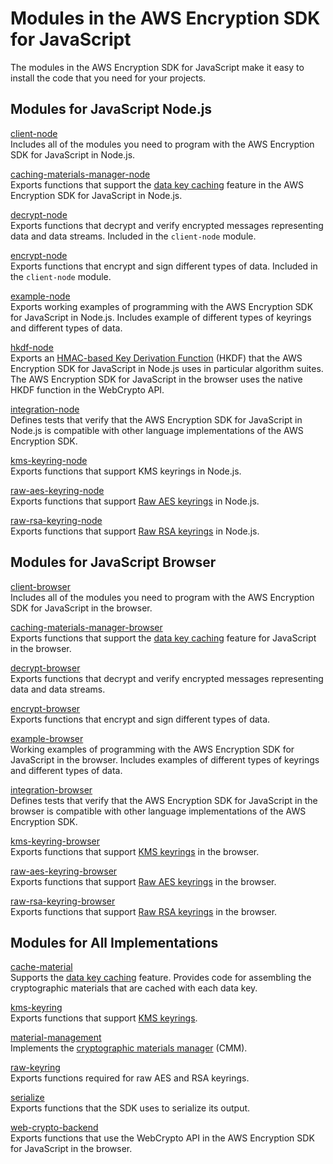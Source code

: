 # Modules in the AWS Encryption SDK for JavaScript<a name="javascript-modules"></a>

The modules in the AWS Encryption SDK for JavaScript make it easy to install the code that you need for your projects\.

## Modules for JavaScript Node\.js<a name="jsn-modules-node"></a>

[client\-node](https://github.com/aws/aws-encryption-sdk-javascript/tree/master/modules/client-node)  
Includes all of the modules you need to program with the AWS Encryption SDK for JavaScript in Node\.js\.

[caching\-materials\-manager\-node](https://github.com/aws/aws-encryption-sdk-javascript/tree/master/modules/caching-materials-manager-node)  
Exports functions that support the [data key caching](data-key-caching.md) feature in the AWS Encryption SDK for JavaScript in Node\.js\. 

[decrypt\-node](https://github.com/aws/aws-encryption-sdk-javascript/tree/master/modules/decrypt-node)  
Exports functions that decrypt and verify encrypted messages representing data and data streams\. Included in the `client-node` module\.

[encrypt\-node](https://github.com/aws/aws-encryption-sdk-javascript/tree/master/modules/encrypt-node)  
Exports functions that encrypt and sign different types of data\. Included in the `client-node` module\.

[example\-node](https://github.com/aws/aws-encryption-sdk-javascript/tree/master/modules/example-node)  
Exports working examples of programming with the AWS Encryption SDK for JavaScript in Node\.js\. Includes example of different types of keyrings and different types of data\.

[hkdf\-node](https://github.com/aws/aws-encryption-sdk-javascript/tree/master/modules/hkdf-node)  
Exports an [HMAC\-based Key Derivation Function](https://en.wikipedia.org/wiki/HKDF) \(HKDF\) that the AWS Encryption SDK for JavaScript in Node\.js uses in particular algorithm suites\. The AWS Encryption SDK for JavaScript in the browser uses the native HKDF function in the WebCrypto API\.

[integration\-node](https://github.com/aws/aws-encryption-sdk-javascript/tree/master/modules/integration-node)  
Defines tests that verify that the AWS Encryption SDK for JavaScript in Node\.js is compatible with other language implementations of the AWS Encryption SDK\.

[kms\-keyring\-node](https://github.com/aws/aws-encryption-sdk-javascript/tree/master/modules/kms-keyring-node)  
Exports functions that support KMS keyrings in Node\.js\.

[raw\-aes\-keyring\-node](https://github.com/aws/aws-encryption-sdk-javascript/tree/master/modules/raw-aes-keyring-node)  
Exports functions that support [Raw AES keyrings](choose-keyring.md#use-raw-aes-keyring) in Node\.js\.

[raw\-rsa\-keyring\-node](https://github.com/aws/aws-encryption-sdk-javascript/tree/master/modules/raw-rsa-keyring-node)  
Exports functions that support [Raw RSA keyrings](choose-keyring.md#use-raw-rsa-keyring) in Node\.js\.

## Modules for JavaScript Browser<a name="jsn-modules-browser"></a>

[client\-browser](https://github.com/aws/aws-encryption-sdk-javascript/tree/master/modules/client-browser)  
Includes all of the modules you need to program with the AWS Encryption SDK for JavaScript in the browser\.

[caching\-materials\-manager\-browser](https://github.com/aws/aws-encryption-sdk-javascript/tree/master/modules/caching-materials-manager-browser)  
Exports functions that support the [data key caching](data-key-caching.md) feature for JavaScript in the browser\.

[decrypt\-browser](https://github.com/aws/aws-encryption-sdk-javascript/tree/master/modules/decrypt-browser)  
Exports functions that decrypt and verify encrypted messages representing data and data streams\.

[encrypt\-browser](https://github.com/aws/aws-encryption-sdk-javascript/tree/master/modules/encrypt-browser)  
Exports functions that encrypt and sign different types of data\. 

[example\-browser](https://github.com/aws/aws-encryption-sdk-javascript/tree/master/modules/example-browser)  
Working examples of programming with the AWS Encryption SDK for JavaScript in the browser\. Includes examples of different types of keyrings and different types of data\.

[integration\-browser](https://github.com/aws/aws-encryption-sdk-javascript/tree/master/modules/integration-browser)  
Defines tests that verify that the AWS Encryption SDK for JavaScript in the browser is compatible with other language implementations of the AWS Encryption SDK\.

[kms\-keyring\-browser](https://github.com/aws/aws-encryption-sdk-javascript/tree/master/modules/kms-keyring-browser)  
Exports functions that support [KMS keyrings](choose-keyring.md#use-kms-keyring) in the browser\.

[raw\-aes\-keyring\-browser](https://github.com/aws/aws-encryption-sdk-javascript/tree/master/modules/raw-aes-keyring-browser)  
Exports functions that support [Raw AES keyrings](choose-keyring.md#use-raw-aes-keyring) in the browser\.

[raw\-rsa\-keyring\-browser](https://github.com/aws/aws-encryption-sdk-javascript/tree/master/modules/raw-rsa-keyring-browser)  
Exports functions that support [Raw RSA keyrings](choose-keyring.md#use-raw-rsa-keyring) in the browser\.

## Modules for All Implementations<a name="jsn-modules-all"></a>

[cache\-material](https://github.com/aws/aws-encryption-sdk-javascript/tree/master/modules/cache-material)  
Supports the [data key caching](data-key-caching.md) feature\. Provides code for assembling the cryptographic materials that are cached with each data key\.

[kms\-keyring](https://github.com/aws/aws-encryption-sdk-javascript/tree/master/modules/kms-keyring)  
Exports functions that support [KMS keyrings](choose-keyring.md#use-kms-keyring)\.

[material\-management](https://github.com/aws/aws-encryption-sdk-javascript/tree/master/modules/material-management)  
Implements the [cryptographic materials manager](concepts.md#crypt-materials-manager) \(CMM\)\.

[raw\-keyring](https://github.com/aws/aws-encryption-sdk-javascript/tree/master/modules/raw-keyring)  
Exports functions required for raw AES and RSA keyrings\.

[serialize](https://github.com/aws/aws-encryption-sdk-javascript/tree/master/modules/serialize)  
Exports functions that the SDK uses to serialize its output\.

[web\-crypto\-backend](https://github.com/aws/aws-encryption-sdk-javascript/tree/master/modules/web-crypto-backend)  
Exports functions that use the WebCrypto API in the AWS Encryption SDK for JavaScript in the browser\.